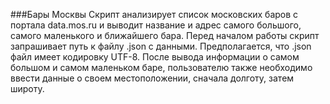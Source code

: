 ###Бары Москвы
Скрипт анализирует список московских баров с портала data.mos.ru и выводит название и адрес самого большого, самого маленького и ближайшего бара.
Перед началом работы скрипт запрашивает путь к файлу .json с данными. Предполагается, что .json файл имеет кодировку UTF-8.
После вывода информации о самом большом и самом маленьком баре, пользователю также необходимо ввести данные о своем местоположении, сначала долготу, затем широту. 